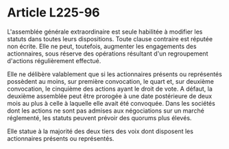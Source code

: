 # Article L225-96

<p>L'assemblée générale extraordinaire est seule habilitée à modifier les statuts dans toutes leurs dispositions. Toute clause contraire est réputée non écrite. Elle ne peut, toutefois, augmenter les engagements des actionnaires, sous réserve des opérations résultant d'un regroupement d'actions régulièrement effectué. </p><p>Elle ne délibère valablement que si les actionnaires présents ou représentés possèdent au moins, sur première convocation, le quart et, sur deuxième convocation, le cinquième des actions ayant le droit de vote. A défaut, la deuxième assemblée peut être prorogée à une date postérieure de deux mois au plus à celle à laquelle elle avait été convoquée. Dans les sociétés dont les actions ne sont pas admises aux négociations sur un marché réglementé, les statuts peuvent prévoir des quorums plus élevés. </p><p>Elle statue à la majorité des deux tiers des voix dont disposent les actionnaires présents ou représentés.</p>